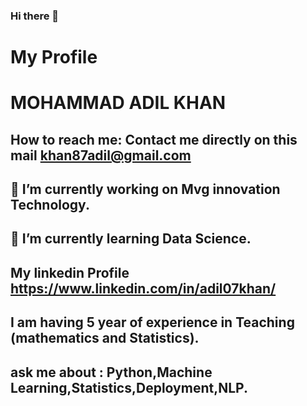 ### Hi there 👋
# My Profile
# MOHAMMAD ADIL KHAN 
## How to reach me: Contact me directly on this mail khan87adil@gmail.com
## 🔭 I’m currently working on Mvg innovation Technology. 
## 🌱 I’m currently learning Data Science.
## My linkedin Profile https://www.linkedin.com/in/adil07khan/
## I am having 5 year of experience in Teaching (mathematics and Statistics).
## ask me about : Python,Machine Learning,Statistics,Deployment,NLP.
